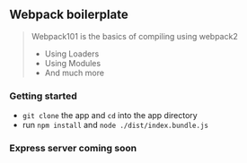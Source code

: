 ## Webpack boilerplate
>  Webpack101 is the basics of compiling using webpack2 
> - Using Loaders
> - Using Modules
> - And much more

### Getting started
 - ```git clone``` the app and ```cd``` into the app directory
 - run ```npm install``` and ```node ./dist/index.bundle.js```

### Express server coming soon